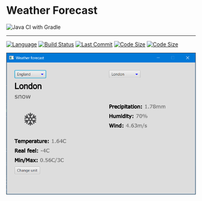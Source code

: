 # Weather Forecast
![Java CI with Gradle](https://github.com/Claudiu7197/WeatherForecast/workflows/Java%20CI%20with%20Gradle/badge.svg)
***
[![Language](https://img.shields.io/github/languages/top/Claudiu7197/WeatherForecast?style=plastic)]()
[![Build Status](https://img.shields.io/github/workflow/status/Claudiu7197/WeatherForecast/Java%20CI%20with%20Gradle?logo=github&style=plastic)]()
[![Last Commit](https://img.shields.io/github/last-commit/Claudiu7197/WeatherForecast?style=plastic)]()
[![Code Size](https://img.shields.io/github/languages/code-size/Claudiu7197/WeatherForecast?style=plastic)]()
[![Code Size](https://img.shields.io/badge/status-in%20progress-orange?style=plastic)]()

![Presentation](/Example1.png)
